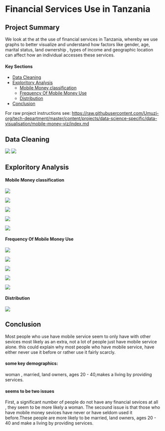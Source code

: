 # Financial Services Use in Tanzania

## Project Summary

We look at the at the use of financial services in Tanzania, whereby we use graphs to better visualize and understand how factors like gender, age, marital status, land ownership , types of income and geographic location can affect how an individual accesses these services.

#### Key Sections 
* [Data Cleaning](Data_Cleaning)
* [Exploritory Analysis](Exploritory_Analysis)
  * [Mobile Money classification](Mobile_Money_classification)
  * [Frequency Of Mobile Money Use](Frequency_Of_Mobile_Money_Use)
  * [Distribution](Distribution)
* [Conclusion](Conclusion)

For raw project instructions see: https://raw.githubusercontent.com/Umuzi-org/tech-department/master/content/projects/data-science-specific/data-visualisation/mobile-money-viz/index.md

## Data Cleaning
![](https://lh3.googleusercontent.com/Ds3hQHfCR2a8p5JvHxVKx-8nQ5D-KHAJwsnzfqjX8Mihesj_zMypXMK7gzw6Y7AP7_-rqML6Aps9_xEXv7OeUzPXFrt6U9ABxdg78rit1xvBV4MD-RfpwVNzf2ToDc_0gq26P7Sw=w2400)
![](https://lh3.googleusercontent.com/M_v9x2E6xmvvUHqP_9EO7rCSLWCdgM6RFub8yP37_raK44VOmzZGiGRlQmkCy8WXFzJKlrRjM5OkU1qDznzKtmnfPiESj1zhx1p4veNOLRoFkCGxbF799xeqCviihBUpYfcf5Wyg=w2400)

## Exploritory Analysis

####  Mobile Money classification
![](https://lh3.googleusercontent.com/B1qkhH_2LvKrSojujYXPQRjvCmT6cNEnU1cvQfVeyampnVDAhgjEyw-i_iPFC_FxVpCEYNc5j3Su81MqxMKtT1DvydMVoZWKby_3ycEP5e5AuOTWrMAfn1GzJ0vdOyeuMdta772S=w2400)

![](https://lh3.googleusercontent.com/F9U66UuHecS7btd0mjO6pZZvt3gG4ap0Lx2M0dIcQJxIBlkVwqFbMFL71O3CmD6asxBhL_jS1qrKpYWF0Va0RCTfVTTSGfT4yp5SJSbDkkE_MW8gGZteDt6AfYfEUB619FbRoUta=w2400)

![](https://lh3.googleusercontent.com/4gXnQE7c5kEhIjOHlErWGY09eLyu6S4Th5kuGfhJi9hjcfhQYctKZ70VjEnm5olGZoPcCKo9McqyWEFgP-NGHtd6Udg7hwoqY-oAJTL_ukLymqxe2HbhhSijr5-LVX82Ut1vm-G_=w2400)

![](https://lh3.googleusercontent.com/3qOHC5dkcgw0IDU1gfVKtFMJY190y-sm-GRkDzgS_UfC3rjOy2GdZe1sgnRW-DE83CvcutxjffltZ0MvRNz3V92FjzwJGvsJwAKeGwjhzADlq3JlHrbbZg8rOGh2_-cX0UxBWVXh=w2400)

![](https://lh3.googleusercontent.com/N0aDf4eeu4oCDjzcRWw89nNmJLLBe59hQbsYzEs89mqKNPhmaQxleEcyjiddUutz3wyRjPGEnUBPMo8STYLBMMncLt1MVTqPcCuZtEfAzi3gF2k35WqK8jQYvCoxKbCsUm8nr-iM=w2400)

#### Frequency Of Mobile Money Use
![](https://lh3.googleusercontent.com/usVEIhKtSeH479w_t9UnDcUp3feWUNnbia1U9mISVrjtiMWkXc9RZKdUdo8fABoagwjoGfQb7vnDhRYIezQVuY-pkRelFJ55BSeETWY3FmiF1bur_iq2zvoV22zg5es8vZ9R9-f2=w2400)

![](https://lh3.googleusercontent.com/gXAs2G3HscbE5PNO18Vhendk59rmkxHGwt2GPnYP-CuqcJ1olwChIzczgxyG0o578SM-Maytoo7LiJ2oSLnkLa4BLF7nD6QSYK5-m4QwR0TUUh7uDzxalgrqfs52l6ERVOYqYNVl=w2400)

![](https://lh3.googleusercontent.com/6-Q9VjSa0qXFmDKAcDpalitzDIzAh9-cs4NeK8NOev9Py6ZqT2boWZrzeais0eZpsf9SOlNdVL1k-0a5l0GcjNVSKlSdqvQ5s1wYvH6XSzq4IAw_LlfieVjfZjnWLh-YMnSHU6XB=w2400)

![](https://lh3.googleusercontent.com/_n3nIWMbQOcrIo9y3n7ABa1KLuG4p6x2-77o7aTXmoshP8ibC2EkTaMc5Oj_K5oRtszW8zILQXYi157svefNP74d9lJqZCsyrZsx9n-kacuG4XHvbyw4aSxceWSees13_z_4Io6Q=w2400)

![](https://lh3.googleusercontent.com/s6NBVD3FESl08RZpRYcNK1svGMcqBvmusPMLWF1tQghdNgeuJkzS6GMEHD__k7tKFu8ha3PbT63QFatAsxOc0f9OJhMYo--jHK09GRdB7FpXWG3uYk6Pp6byCNx7Salp9L6xaat4=w2400)

#### Distribution

![](https://lh3.googleusercontent.com/S-gB0dklaTzj4hZ-hPIal88Om6586MlVEPQe57ikxerS0ZcbXlSIu_Q2Bp7FqepDl4tOBVZy50z55ar6t0gd6cYuMHb4xnn6D3DMc3NFGVEZdjrInjCK7G2PwFrd41Tb1GBKKSuW=w2400)

## Conclusion

Most people who use have mobile service seem to only have with other sevices most likely as an extra, not a lot of people just have mobile service alone. this could explain why most people who have mobile service, have either never use it before or rather use it fairly scarcly.

#### some key demographics:
woman , married, land owners, ages 20 - 40,makes a living by providing services.

#### seems to be two issues
First, a significant number of people do not have any financial sevices at all , they seem to be more likely a woman. The secound issue is that those who have mobile money sevices have never or have seldom used it before.These people are more likely to be married, land owners, ages 20 - 40 and make a living by providing services.

